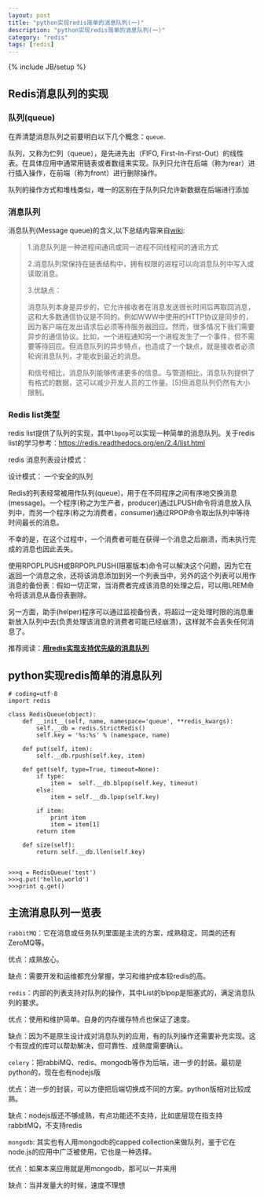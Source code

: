 ```yaml
---
layout: post
title: "python实现redis简单的消息队列(一)"
description: "python实现redis简单的消息队列(一)"
category: "redis"
tags: [redis]
---
```

{% include JB/setup %}

<h2>Redis消息队列的实现</h2>

<h3>队列(queue)</h3>

<p>在弄清楚消息队列之前要明白以下几个概念：<code>queue</code>.</p>

<p>队列，又称为伫列（queue），是先进先出（FIFO, First-In-First-Out）的线性表。在具体应用中通常用链表或者数组来实现。队列只允许在后端（称为rear）进行插入操作，在前端（称为front）进行删除操作。</p>

<p>队列的操作方式和堆栈类似，唯一的区别在于队列只允许新数据在后端进行添加</p>

<!--more-->

<h3>消息队列</h3>

<p>消息队列(Message queue)的含义,以下总结内容来自<a href="http://zh.wikipedia.org/wiki/%E6%B6%88%E6%81%AF%E9%98%9F%E5%88%97">wiki</a>:</p>

<blockquote>
  <p>1.消息队列是一种进程间通讯或同一进程不同线程间的通讯方式</p>
  
  <p>2.消息队列常保持在链表结构中，拥有权限的进程可以向消息队列中写入或读取消息。</p>
  
  <p>3.优缺点：</p>
  
  <p>消息队列本身是异步的，它允许接收者在消息发送很长时间后再取回消息，这和大多数通信协议是不同的。例如WWW中使用的HTTP协议是同步的，因为客户端在发出请求后必须等待服务器回应。然而，很多情况下我们需要异步的通信协议。比如，一个进程通知另一个进程发生了一个事件，但不需要等待回应。但消息队列的异步特点，也造成了一个缺点，就是接收者必须轮询消息队列，才能收到最近的消息。</p>
  
  <p>和信号相比，消息队列能够传递更多的信息。与管道相比，消息队列提供了有格式的数据，这可以减少开发人员的工作量。[5]但消息队列仍然有大小限制。</p>
</blockquote>

<h3>Redis list类型</h3>

<p>redis list提供了队列的实现，其中<code>lbpop</code>可以实现一种简单的消息队列。关于redis list的学习参考：<a href="https://redis.readthedocs.org/en/2.4/list.html">https://redis.readthedocs.org/en/2.4/list.html</a></p>

<p>redis 消息列表设计模式：</p>

<p>设计模式： 一个安全的队列</p>

<p>Redis的列表经常被用作队列(queue)，用于在不同程序之间有序地交换消息(message)。一个程序(称之为生产者，producer)通过LPUSH命令将消息放入队列中，而另一个程序(称之为消费者，consumer)通过RPOP命令取出队列中等待时间最长的消息。</p>

<p>不幸的是，在这个过程中，一个消费者可能在获得一个消息之后崩溃，而未执行完成的消息也因此丢失。</p>

<p>使用RPOPLPUSH或BRPOPLPUSH(阻塞版本)命令可以解决这个问题，因为它在返回一个消息之余，还将该消息添加到另一个列表当中，另外的这个列表可以用作消息的备份表：假如一切正常，当消费者完成该消息的处理之后，可以用LREM命令将该消息从备份表删除。</p>

<p>另一方面，助手(helper)程序可以通过监视备份表，将超过一定处理时限的消息重新放入队列中去(负责处理该消息的消费者可能已经崩溃)，这样就不会丢失任何消息了。</p>

<p>推荐阅读：<a href="http://www.cnblogs.com/laozhbook/p/redis_queue.html"><strong>用redis实现支持优先级的消息队列</strong></a></p>

<h2>python实现redis简单的消息队列</h2>

<pre><code># coding=utf-8
import redis

class RedisQueue(object):
    def __init__(self, name, namespace='queue', **redis_kwargs):
        self.__db = redis.StrictRedis()
        self.key = '%s:%s' % (namespace, name)

    def put(self, item):
        self.__db.rpush(self.key, item)

    def get(self, type=True, timeout=None):
        if type:
            item =  self.__db.blpop(self.key, timeout)
        else:
            item = self.__db.lpop(self.key)

        if item:
            print item
            item = item[1]
        return item

    def size(self):
        return self.__db.llen(self.key)


&gt;&gt;&gt;q = RedisQueue('test')
&gt;&gt;&gt;q.put('hello,world')
&gt;&gt;&gt;print q.get()
</code></pre>

<h2>主流消息队列一览表</h2>

<p><code>rabbitMQ</code>：它在消息或任务队列里面是主流的方案，成熟稳定。同类的还有ZeroMQ等。</p>

<p>优点：成熟放心。</p>

<p>缺点：需要开发和运维都充分掌握，学习和维护成本较redis的高。</p>

<p><code>redis</code>：内部的列表支持对队列的操作，其中List的blpop是阻塞式的，满足消息队列的要求。</p>

<p>优点：使用和维护简单。自身的内存缓存特点也保证了速度。</p>

<p>缺点：因为不是原生设计成对消息队列的应用，有的队列操作还需要补充实现。这个有现成的库可以帮助解决，但可靠性、成熟度需要确认。</p>

<p><code>celery</code>：把rabbiMQ、redis、mongodb等作为后端，进一步的封装。最初是python的，现在也有nodejs版</p>

<p>优点：进一步的封装，可以方便把后端切换成不同的方案。python版相对比较成熟。</p>

<p>缺点：nodejs版还不够成熟，有点功能还不支持，比如底层现在指支持rabbitMQ，不支持redis</p>

<p><code>mongodb</code>: 其实也有人用mongodb的capped collection来做队列，鉴于它在node.js的应用中广泛被使用，它也是一种选择。</p>

<p>优点：如果本来应用就是用mongodb，那可以一并来用</p>

<p>缺点：当并发量大的时候，速度不理想</p>
